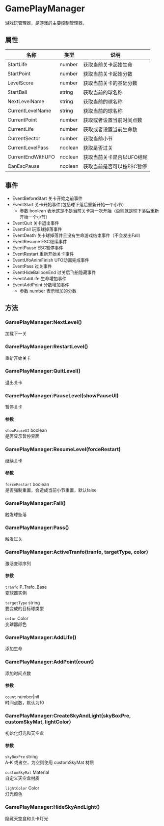 # GamePlayManager

游戏玩管理器，是游戏的主要控制管理器。

## 属性

|名称|类型|说明|
|---|---|---|
|StartLife|number|获取当前关卡起始生命|
|StartPoint|number|获取当前关卡起始分数|
|LevelScore|number|获取当前关卡的基础分数|
|StartBall|string|获取当前的球名称|
|NextLevelName|string|获取当前的球名称|
|CurrentLevelName|string|获取当前的球名称|
|CurrentPoint|number|获取或者设置当前时间点数|
|CurrentLife|number|获取或者设置当前生命数|
|CurrentSector|number|获取当前小节|
|CurrentLevelPass|noolean|获取是否过关|
|CurrentEndWithUFO|noolean|获取当前关卡是否以UFO结尾|
|CanEscPause|noolean|获取当前是否可以按ESC暂停|

## 事件

* EventBeforeStart 关卡开始之前事件
* EventStart 关卡开始事件(包括球下落后重新开始一个小节)
  * 参数 boolean 表示这是不是当前关卡第一次开始（否则就是球下落后重新开始一个小节）
* EventQuit 关卡退出事件
* EventFall 玩家球掉落事件
* EventDeath 关卡球掉落并且没有生命游戏结束事件（不会发出Fall）
* EventResume ESC继续事件
* EventPause ESC暂停事件
* EventRestart 重新开始关卡事件
* EventUfoAnimFinish UFO动画完成事件
* EventPass 过关事件
* EventHideBalloonEnd 过关后飞船隐藏事件
* EventAddLife 生命增加事件
* EventAddPoint 分数增加事件
  * 参数 number 表示增加的分数

## 方法

### GamePlayManager:NextLevel()

加载下一关

### GamePlayManager:RestartLevel()

重新开始关卡

### GamePlayManager:QuitLevel()

退出关卡

### GamePlayManager:PauseLevel(showPauseUI)

暂停关卡

#### 参数

`showPauseUI` boolean <br/>是否显示暂停界面

### GamePlayManager:ResumeLevel(forceRestart)

继续关卡

#### 参数

`forceRestart` boolean <br/>是否强制重置，会造成当前小节重置，默认false

### GamePlayManager:Fall()

触发球坠落

### GamePlayManager:Pass()

触发过关

### GamePlayManager:ActiveTranfo(tranfo, targetType, color)

激活变球序列

#### 参数

`tranfo` P_Trafo_Base <br/>变球器实例

`targetType` string <br/>要变成的目标球类型

`color` Color <br/>变球器颜色

### GamePlayManager:AddLife()

添加生命

### GamePlayManager:AddPoint(count)

添加时间点数

#### 参数

`count` number|nil <br/>时间点数，默认为10

### GamePlayManager:CreateSkyAndLight(skyBoxPre, customSkyMat, lightColor)

初始化灯光和天空盒

#### 参数

`skyBoxPre` string <br/>A-K 或者空，为空则使用 customSkyMat 材质

`customSkyMat` Material <br/>自定义天空盒材质

`lightColor` Color <br/>灯光颜色

### GamePlayManager:HideSkyAndLight()

隐藏天空盒和关卡灯光

